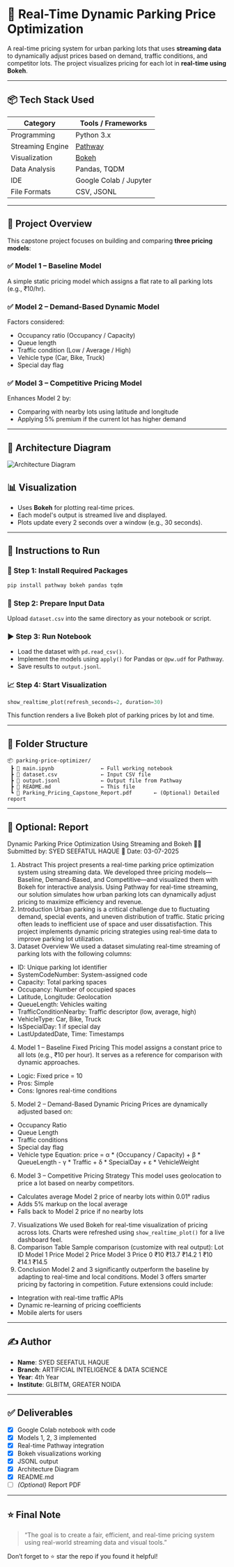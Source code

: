 # 🚗 Real-Time Dynamic Parking Price Optimization

A real-time pricing system for urban parking lots that uses **streaming data** to dynamically adjust prices based on demand, traffic conditions, and competitor lots. The project visualizes pricing for each lot in **real-time using Bokeh**.

---

## 📦 Tech Stack Used

| Category         | Tools / Frameworks            |
|------------------|-------------------------------|
| Programming      | Python 3.x                    |
| Streaming Engine | [Pathway](https://pathway.com) |
| Visualization    | [Bokeh](https://bokeh.org)     |
| Data Analysis    | Pandas, TQDM                  |
| IDE              | Google Colab / Jupyter        |
| File Formats     | CSV, JSONL                    |

---

## 🧠 Project Overview

This capstone project focuses on building and comparing **three pricing models**:

### ✅ Model 1 – Baseline Model
A simple static pricing model which assigns a flat rate to all parking lots (e.g., ₹10/hr).

### ✅ Model 2 – Demand-Based Dynamic Model
Factors considered:
- Occupancy ratio (Occupancy / Capacity)
- Queue length
- Traffic condition (Low / Average / High)
- Vehicle type (Car, Bike, Truck)
- Special day flag

### ✅ Model 3 – Competitive Pricing Model
Enhances Model 2 by:
- Comparing with nearby lots using latitude and longitude
- Applying 5% premium if the current lot has higher demand

---

## 🧭 Architecture Diagram

![Architecture Diagram](Dynamic-Parking-Pricing-System-Capstone-Project/Architecture%20Diagram.png)



## 📊 Visualization

- Uses **Bokeh** for plotting real-time prices.
- Each model's output is streamed live and displayed.
- Plots update every 2 seconds over a window (e.g., 30 seconds).

---

## 📝 Instructions to Run

### 🧩 Step 1: Install Required Packages
```bash
pip install pathway bokeh pandas tqdm
```

### 📂 Step 2: Prepare Input Data
Upload `dataset.csv` into the same directory as your notebook or script.

### ▶️ Step 3: Run Notebook
- Load the dataset with `pd.read_csv()`.
- Implement the models using `apply()` for Pandas or `@pw.udf` for Pathway.
- Save results to `output.jsonl`.

### 📈 Step 4: Start Visualization
```python
show_realtime_plot(refresh_seconds=2, duration=30)
```

This function renders a live Bokeh plot of parking prices by lot and time.

---

## 🧾 Folder Structure

```
📦 parking-price-optimizer/
 ┣ 📄 main.ipynb               ← Full working notebook
 ┣ 📄 dataset.csv              ← Input CSV file
 ┣ 📄 output.jsonl             ← Output file from Pathway
 ┣ 📄 README.md                ← This file
 ┗ 📄 Parking_Pricing_Capstone_Report.pdf       ← (Optional) Detailed report
```

---

## 📗 Optional: Report

Dynamic Parking Price Optimization Using Streaming and Bokeh
👩‍💻 Submitted by: SYED SEEFATUL HAQUE
📅 Date: 03-07-2025
1. Abstract
This project presents a real-time parking price optimization system using streaming data. We developed three pricing models—Baseline, Demand-Based, and Competitive—and visualized them with Bokeh for interactive analysis. Using Pathway for real-time streaming, our solution simulates how urban parking lots can dynamically adjust pricing to maximize efficiency and revenue.
2. Introduction
Urban parking is a critical challenge due to fluctuating demand, special events, and uneven distribution of traffic. Static pricing often leads to inefficient use of space and user dissatisfaction. This project implements dynamic pricing strategies using real-time data to improve parking lot utilization.
3. Dataset Overview
We used a dataset simulating real-time streaming of parking lots with the following columns:

- ID: Unique parking lot identifier
- SystemCodeNumber: System-assigned code
- Capacity: Total parking spaces
- Occupancy: Number of occupied spaces
- Latitude, Longitude: Geolocation
- QueueLength: Vehicles waiting
- TrafficConditionNearby: Traffic descriptor (low, average, high)
- VehicleType: Car, Bike, Truck
- IsSpecialDay: 1 if special day
- LastUpdatedDate, Time: Timestamps
4. Model 1 – Baseline Fixed Pricing
This model assigns a constant price to all lots (e.g., ₹10 per hour). It serves as a reference for comparison with dynamic approaches.

- Logic: Fixed price = 10
- Pros: Simple
- Cons: Ignores real-time conditions
5. Model 2 – Demand-Based Dynamic Pricing
Prices are dynamically adjusted based on:
- Occupancy Ratio
- Queue Length
- Traffic conditions
- Special day flag
- Vehicle type
Equation:
price = α * (Occupancy / Capacity) + β * QueueLength - γ * Traffic + δ * SpecialDay + ε * VehicleWeight
6. Model 3 – Competitive Pricing Strategy
This model uses geolocation to price a lot based on nearby competitors.

- Calculates average Model 2 price of nearby lots within 0.01° radius
- Adds 5% markup on the local average
- Falls back to Model 2 price if no nearby lots
7. Visualizations
We used Bokeh for real-time visualization of pricing across lots. Charts were refreshed using `show_realtime_plot()` for a live dashboard feel.
8. Comparison Table
Sample comparison (customize with real output):
Lot ID	Model 1 Price	Model 2 Price	Model 3 Price
0	₹10	₹13.7	₹14.2
1	₹10	₹14.1	₹14.5
9. Conclusion
Model 2 and 3 significantly outperform the baseline by adapting to real-time and local conditions. Model 3 offers smarter pricing by factoring in competition. Future extensions could include:
- Integration with real-time traffic APIs
- Dynamic re-learning of pricing coefficients
- Mobile alerts for users
---

## ✍️ Author

- **Name**: SYED SEEFATUL HAQUE
- **Branch**: ARTIFICIAL INTELIGENCE & DATA SCIENCE
- **Year**: 4th Year
- **Institute**: GLBITM, GREATER NOIDA

---

## ✅ Deliverables

- [x] Google Colab notebook with code
- [x] Models 1, 2, 3 implemented
- [x] Real-time Pathway integration
- [x] Bokeh visualizations working
- [x] JSONL output
- [x] Architecture Diagram
- [x] README.md
- [ ] *(Optional)* Report PDF

---

## ⭐ Final Note

> “The goal is to create a fair, efficient, and real-time pricing system using real-world streaming data and visual tools.”

Don’t forget to ⭐ star the repo if you found it helpful!
